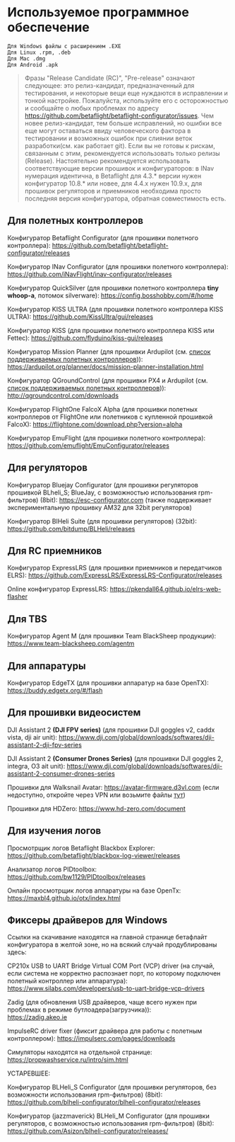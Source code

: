 # Используемое программное обеспечение

```
Для Windows файлы с расширением .EXE
Для Linux .rpm, .deb
Для Mac .dmg
Для Android .apk
```

> Фразы "Release Candidate (RC)", "Pre-release" означают следующее: это релиз-кандидат, предназначенный для тестирования, и некоторые вещи еще нуждаются в исправлении и тонкой настройке. Пожалуйста, используйте его с осторожностью и сообщайте о любых проблемах по адресу https://github.com/betaflight/betaflight-configurator/issues.
Чем новее релиз-кандидат, тем больше исправлений, но ошибки все еще могут оставаться ввиду человеческого фактора в тестировании и возможных ошибок при слиянии веток разработки(см. как работает git). Если вы не готовы к рискам, связанным с этим, рекомендуется использовать только релизы (Release). Настоятельно рекомендуется использовать соответствующие версии прошивок и конфигураторов: в INav нумерация идентична, в Betaflight для 4.3.\* версии нужен конфигуратор 10.8.\* или новее, для 4.4.х нужен 10.9.х, для прошивок регуляторов и приемников необходима просто последняя версия конфигуратора, обратная совместимость есть.

## Для полетных контроллеров

Конфигуратор Betaflight Configurator (для прошивки полетного контроллера):
https://github.com/betaflight/betaflight-configurator/releases

Конфигуратор INav Configurator (для прошивки полетного контроллера):
https://github.com/iNavFlight/inav-configurator/releases

Конфигуратор QuickSilver (для прошивки полетного контроллера **tiny whoop-а**, потомок silverware):
https://config.bosshobby.com/#/home

Конфигуратор KISS ULTRA (для прошивки полетного контроллера KISS ULTRA):
https://github.com/KissUltra/gui/releases

Конфигуратор KISS (для прошивки полетного контроллера KISS или Fettec):
https://github.com/flyduino/kiss-gui/releases

Конфигуратор Mission Planner (для прошивки Ardupilot (см. [список поддерживаемых полетных контроллеров](https://ardupilot.org/copter/docs/common-autopilots.html))):
https://ardupilot.org/planner/docs/mission-planner-installation.html

Конфигуратор QGroundControl (для прошивки PX4 и Ardupilot (см. [список поддерживаемых полетных контроллеров](https://discuss.px4.io/t/list-of-px4-supported-fc-hardware/24901))):
http://qgroundcontrol.com/downloads

Конфигуратор FlightOne FalcoX Alpha (для прошивки полетных контроллеров от FlightOne или полетников с купленной прошивкой FalcoX):
https://flightone.com/download.php?version=alpha

Конфигуратор EmuFlight (для прошивки полетного контроллера):
https://github.com/emuflight/EmuConfigurator/releases

## Для регуляторов

Конфигуратор Bluejay Configurator (для прошивки регуляторов прошивкой BLheli_S; BlueJay, с возможностью использования rpm-фильтров) (8bit):
https://esc-configurator.com (также поддерживает экспериментальную прошивку AM32 для 32bit регуляторов)

Конфигуратор BlHeli Suite (для прошивки регуляторов) (32bit):
https://github.com/bitdump/BLHeli/releases

## Для RC приемников

Конфигуратор ExpressLRS (для прошивки приемников и передатчиков ELRS):
https://github.com/ExpressLRS/ExpressLRS-Configurator/releases

Online конфигуратор ExpressLRS: https://pkendall64.github.io/elrs-web-flasher

## Для TBS

Конфигуратор Agent M (для прошивки Team BlackSheep продукции):
https://www.team-blacksheep.com/agentm

## Для аппаратуры

Конфигуратор EdgeTX (для прошивки аппаратур на базе OpenTX):
https://buddy.edgetx.org/#/flash

## Для прошивки видеосистем

DJI Assistant 2 **(DJI FPV series)** (для прошивки DJI goggles v2, caddx vista, dji air unit):
https://www.dji.com/global/downloads/softwares/dji-assistant-2-dji-fpv-series

DJI Assistant 2 **(Consumer Drones Series)** (для прошивки DJI goggles 2, integra, O3 ait unit):
https://www.dji.com/global/downloads/softwares/dji-assistant-2-consumer-drones-series

Прошивки для Walksnail Avatar:
https://avatar-firmware.d3vl.com (если недоступно, откройте через VPN или возьмите файлы [тут](https://github.com/D3VL/Avatar-Firmware-Updates))

Прошивки для HDZero:
https://www.hd-zero.com/document

## Для изучения логов

Просмотрщик логов Betaflight Blackbox Explorer:
https://github.com/betaflight/blackbox-log-viewer/releases

Анализатор логов PIDtoolbox:
https://github.com/bw1129/PIDtoolbox/releases

Онлайн просмотрщик логов аппаратуры на базе OpenTx:
https://maxbl4.github.io/otx/index.html

## Фиксеры драйверов для Windows

Ссылки на скачивание находятся на главной странице бетафлайт конфигуратора в желтой зоне, но на всякий случай продублированы здесь:

CP210x USB to UART Bridge Virtual COM Port (VCP) driver (на случай, если система не корректно распознает порт, по которому подключен полетный контроллер или аппаратура):
https://www.silabs.com/developers/usb-to-uart-bridge-vcp-drivers

Zadig (для обновления USB драйверов, чаще всего нужен при проблемах в режиме бутлоадера(загрузчика)):   
https://zadig.akeo.ie

ImpulseRC driver fixer (фиксит драйвера для работы с полетным контроллером):
https://impulserc.com/pages/downloads

Симуляторы находятся на отдельной странице:
https://propwashservice.ru/intro/sim.html

УСТАРЕВШЕЕ:

Конфигуратор BLHeli_S Configurator (для прошивки регуляторов, без возможности использования rpm-фильтров) (8bit):
https://github.com/blheli-configurator/blheli-configurator/releases

Конфигуратор (jazzmaverick) BLHeli_M Configurator (для прошивки регуляторов, с возможностью использования rpm-фильтров) (8bit):
https://github.com/Asizon/blheli-configurator/releases/
